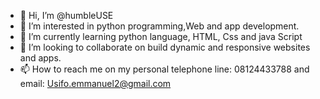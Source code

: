 - 👋 Hi, I’m @humbleUSE
- 👀 I’m interested in python programming,Web and app development.
- 🌱 I’m currently learning python language, HTML, Css and java Script 
- 💞️ I’m looking to collaborate on build dynamic and responsive websites and apps.
- 📫 How to reach me on my personal telephone line: 08124433788 and email: Usifo.emmanuel2@gmail.com 

<!---
humbleUSE/humbleUSE is a ✨ special ✨ repository because its `README.md` (this file) appears on your GitHub profile.
You can click the Preview link to take a look at your changes.
--->
